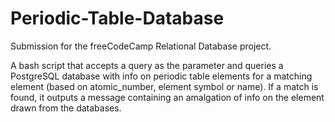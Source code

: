 # Periodic-Table-Database
Submission for the freeCodeCamp Relational Database project.

A bash script that accepts a query as the parameter and queries a PostgreSQL database with info on periodic table elements for a matching element (based on atomic_number, element symbol or name). If a match is found, it outputs a message containing an amalgation of info on the element drawn from the databases. 
